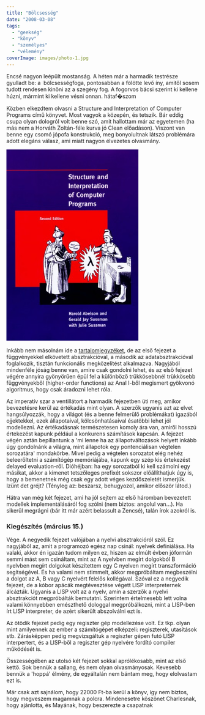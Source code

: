 ```yaml
---
title: "Bölcsesség"
date: "2008-03-08"
tags: 
  - "geekség"
  - "könyv"
  - "személyes"
  - "vélemény"
coverImage: images/photo-1.jpg
---
```


Encsé nagyon leépült mostanság. A héten már a harmadik testrésze gyulladt be: a  bölcsességfoga, pontosabban a fölötte levő íny, amitől sosem tudott rendesen kinőni az a szegény fog. A fogorvos bácsi szerint ki kellene húzni, mármint ki kellene vésni onnan. hátaf�szom

Közben elkezdtem olvasni a Structure and Interpretation of Computer Programs című könyvet. Most vagyok a közepén, és tetszik. Bár eddig csupa olyan dologról volt benne szó, amit hallottam már az egyetemen (ha más nem a Horváth Zoltán-féle kurva jó Clean előadáson). Viszont van benne egy csomó jópofa konstrukció, meg bonyolultnak látszó problémára adott elegáns válasz, ami miatt nagyon élvezetes olvasmány.

![sicp-cover](images/sicp-cover-345x500.jpg)

Inkább nem másolnám ide a [tartalomjegyzéket](http://mitpress.mit.edu/sicp/full-text/book/book-Z-H-4.html#%_toc_start), de az első fejezet a függvényekkel elkövetett absztrakcióval, a második az adatabsztrakcióval foglalkozik, tisztán funkcionális megközelítést alkalmazva. Nagyjából mindenféle jóság benne van, amire csak gondolni lehet, és az első fejezet végére annyira gyönyörűen épül fel a különböző trükkösebbnél trükkösebb függvényekből (higher-order functions) az Anal I-ből megismert gyökvonó algoritmus, hogy csak áradozni lehet róla.

Az imperatív szar a ventillátort a harmadik fejezetben üti meg, amikor bevezetésre kerül az értékadás mint olyan. A szerzők ugyanis azt az elvet hangsúlyozzák, hogy a világot (és a benne felmerülő problémákat) igazából ojjektekkel, ezek állapotaival, kölcsönhatásaival ésatöbbi lehet jól modellezni. Az értékadásnak természetesen komoly ára van, amiről hosszú értekezést kapunk például a konkurens számítások kapcsán. A fejezet végén aztán bepillantunk a 'mi lenne ha az állapotváltozások helyett inkább úgy gondolnánk a világra, mint állapotok egy pontenciálisan végtelen sorozatára' mondakörbe. Mivel pedig a végtelen sorozatot elég nehéz beleerőltetni a számítógép memóriájába, kapunk egy szép kis értekezést delayed evaluation-ről. Dióhéjban: ha egy sorozatból ki kell számolni egy másikat, akkor a kimenet tetszőleges prefixét sokszor előállíthatjuk úgy is, hogy a bemenetnek még csak egy adott véges kezdőszeletét ismerjük. Izünt det gréjt? (Tényleg az: beszarsz, behugyozol, amikor először látod.)

Hátra van még két fejezet, ami ha jól sejtem az első háromban bevezetett modellek implementálásáról fog szólni (nem biztos: angolul van...). Ha sikerül megrágni (bár itt már azért belassult a Zencsé), talán írok azokról is.

### Kiegészítés (március 15.)

Vége. A negyedik fejezet valójában a nyelvi absztrakcióról szól. Ez nagyjából az, amit a programozó egész nap csinál: nyelvek definiálása. Ha valaki, akkor én igazán tudom milyen ez, hiszen az elmúlt évben jóformán semmi mást sem csináltam, mint az A nyelvben megírt dolgokból B nyelvben megírt dolgokat készítettem egy C nyelven megírt transzformáció segítségével. És ha valami nem stimmelt, akkor megpróbáltam megbeszélni a dolgot az A, B vagy C nyelvért felelős kollégával. Szóval ez a negyedik fejezet, de a kóbor apácák megtévesztése végett LISP interpreternek álcázták. Ugyanis a LISP volt az a nyelv, amin a szerzők a nyelvi absztrakciót megpróbálták bemutatni. Szerintem értelmesebb lett volna valami könnyebben emészthető dologgal megpróbálkozni, mint a LISP-ben írt LISP interpreter, de azért sikerült abszolválni ezt is.

Az ötödik fejezet pedig egy regiszter gép modellezése volt. Ez tkp. olyan mint amilyennek az ember a számítógépet elképzeli: regiszterek, utasítások stb. Zárásképpen pedig megvizsgáltuk a regiszter gépen futó LISP interpertert, és a LISP-ből a regiszter gép nyelvére fordító compiler működését is.

Összességében az utolsó két fejezet sokkal aprólékosabb, mint az első kettő. Sok bennük a sallang, és nem olyan olvasmányosak. Kevesebb bennük a 'hoppá' élmény, de egyáltalán nem bántam meg, hogy elolvastam ezt is.

Már csak azt sajnálom, hogy 22000 Ft-ba kerül a könyv, így nem biztos, hogy megveszem magamnak a polcra. Mindenesetre köszönet Charlesnak, hogy ajánlotta, és Mayának, hogy beszerezte a csapatnak
